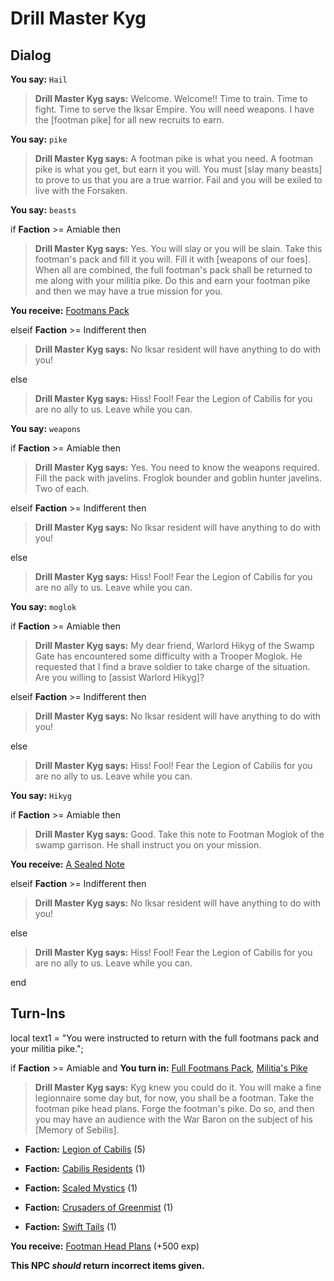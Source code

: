 # Drill Master Kyg
## Dialog

**You say:** `Hail`



>**Drill Master Kyg says:** Welcome. Welcome!!  Time to train.  Time to fight.  Time to serve the Iksar Empire.  You will need weapons.  I have the [footman pike] for all new recruits to earn.

**You say:** `pike`



>**Drill Master Kyg says:** A footman pike is what you need.  A footman pike is what you get, but earn it you will.  You must [slay many beasts] to prove to us that you are a true warrior.  Fail and you will be exiled to live with the Forsaken.

**You say:** `beasts`



if **Faction** >= Amiable then



>**Drill Master Kyg says:** Yes.  You will slay or you will be slain.  Take this footman's pack and fill it you will.  Fill it with [weapons of our foes].  When all are combined, the full footman's pack shall be returned to me along with your militia pike.  Do this and earn your footman pike and then we may have a true mission for you.



**You receive:**  [Footmans Pack](/item/17027)


elseif **Faction** >= Indifferent then



>**Drill Master Kyg says:** No Iksar resident will have anything to do with you!


else



>**Drill Master Kyg says:** Hiss!  Fool!  Fear the Legion of Cabilis for you are no ally to us.  Leave while you can.


**You say:** `weapons`



if **Faction** >= Amiable then



>**Drill Master Kyg says:** Yes.  You need to know the weapons required.  Fill the pack with javelins.  Froglok bounder and goblin hunter javelins.  Two of each.


elseif **Faction** >= Indifferent then



>**Drill Master Kyg says:** No Iksar resident will have anything to do with you!


else



>**Drill Master Kyg says:** Hiss!  Fool!  Fear the Legion of Cabilis for you are no ally to us.  Leave while you can.


**You say:** `moglok`



if **Faction** >= Amiable then



>**Drill Master Kyg says:** My dear friend, Warlord Hikyg of the Swamp Gate has encountered some difficulty with a Trooper Moglok. He requested that I find a brave soldier to take charge of the situation. Are you willing to [assist Warlord Hikyg]?


elseif **Faction** >= Indifferent then



>**Drill Master Kyg says:** No Iksar resident will have anything to do with you!


else



>**Drill Master Kyg says:** Hiss!  Fool!  Fear the Legion of Cabilis for you are no ally to us.  Leave while you can.


**You say:** `Hikyg`



if **Faction** >= Amiable then



>**Drill Master Kyg says:** Good. Take this note to Footman Moglok of the swamp garrison. He shall instruct you on your mission.



**You receive:**  [A Sealed Note](/item/18234)


elseif **Faction** >= Indifferent then



>**Drill Master Kyg says:** No Iksar resident will have anything to do with you!


else



>**Drill Master Kyg says:** Hiss!  Fool!  Fear the Legion of Cabilis for you are no ally to us.  Leave while you can.

end

## Turn-Ins



local text1 = "You were instructed to return with the full footmans pack and your militia pike.";




if **Faction** >= Amiable and  **You turn in:** [Full Footmans Pack](/item/12430), [Militia's Pike](/item/5131)


>**Drill Master Kyg says:** Kyg knew you could do it. You will make a fine legionnaire some day but, for now, you shall be a footman. Take the footman pike head plans. Forge the footman's pike. Do so, and then you may have an audience with the War Baron on the subject of his [Memory of Sebilis].


* __Faction:__ [Legion of Cabilis](/faction/441) (5)


* __Faction:__ [Cabilis Residents](/faction/440) (1)


* __Faction:__ [Scaled Mystics](/faction/445) (1)


* __Faction:__ [Crusaders of Greenmist](/faction/442) (1)


* __Faction:__ [Swift Tails](/faction/444) (1)


 **You receive:**  [Footman Head Plans](/item/12475) (+500 exp)

**This NPC *should* return incorrect items given.**





